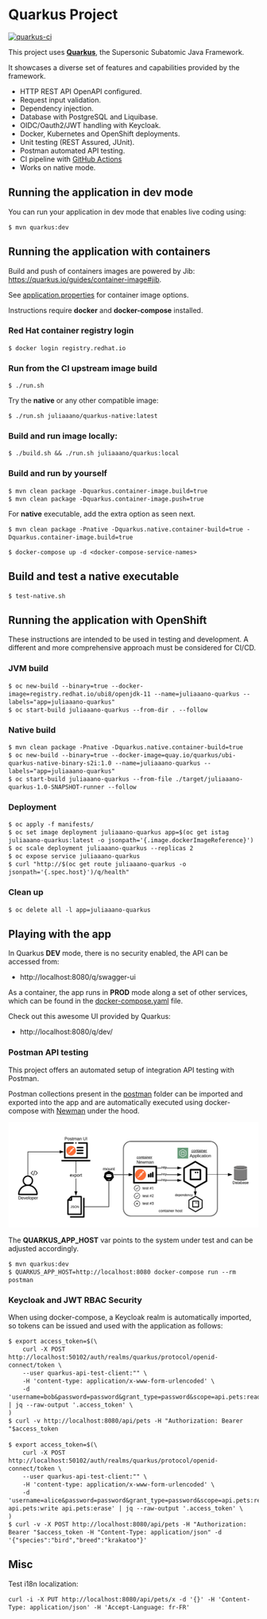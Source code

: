 # Quarkus Project

[![quarkus-ci](https://github.com/juliaaano/quarkus/actions/workflows/quarkus.yml/badge.svg)](https://github.com/juliaaano/quarkus/actions/workflows/quarkus.yml)

This project uses [**Quarkus**](https://quarkus.io/), the Supersonic Subatomic Java Framework.

It showcases a diverse set of features and capabilities provided by the framework.

* HTTP REST API OpenAPI configured.
* Request input validation.
* Dependency injection.
* Database with PostgreSQL and Liquibase.
* OIDC/Oauth2/JWT handling with Keycloak.
* Docker, Kubernetes and OpenShift deployments.
* Unit testing (REST Assured, JUnit).
* Postman automated API testing.
* CI pipeline with [GitHub Actions](./github/workflows/quarkus.yml)
* Works on native mode.

## Running the application in dev mode

You can run your application in dev mode that enables live coding using:
```
$ mvn quarkus:dev
```

## Running the application with containers

Build and push of containers images are powered by Jib: https://quarkus.io/guides/container-image#jib.

See [application.properties](./src/main/resources/application.properties) for container image options.

Instructions require **docker** and **docker-compose** installed.

### Red Hat container registry login
```
$ docker login registry.redhat.io
```

### Run from the CI upstream image build
```
$ ./run.sh
```
Try the **native** or any other compatible image:
```
$ ./run.sh juliaaano/quarkus-native:latest
```

### Build and run image locally:
```
$ ./build.sh && ./run.sh juliaaano/quarkus:local
```

### Build and run by yourself

```
$ mvn clean package -Dquarkus.container-image.build=true
$ mvn clean package -Dquarkus.container-image.push=true
```

For **native** executable, add the extra option as seen next.

```
$ mvn clean package -Pnative -Dquarkus.native.container-build=true -Dquarkus.container-image.build=true
```

```
$ docker-compose up -d <docker-compose-service-names>
```

## Build and test a native executable

```
$ test-native.sh
```

## Running the application with OpenShift

These instructions are intended to be used in testing and development. A different and more comprehensive approach must be considered for CI/CD.

### JVM build

```
$ oc new-build --binary=true --docker-image=registry.redhat.io/ubi8/openjdk-11 --name=juliaaano-quarkus --labels="app=juliaaano-quarkus"
$ oc start-build juliaaano-quarkus --from-dir . --follow
```

### Native build

```
$ mvn clean package -Pnative -Dquarkus.native.container-build=true
$ oc new-build --binary=true --docker-image=quay.io/quarkus/ubi-quarkus-native-binary-s2i:1.0 --name=juliaaano-quarkus --labels="app=juliaaano-quarkus"
$ oc start-build juliaaano-quarkus --from-file ./target/juliaaano-quarkus-1.0-SNAPSHOT-runner --follow
```

### Deployment

```
$ oc apply -f manifests/
$ oc set image deployment juliaaano-quarkus app=$(oc get istag juliaaano-quarkus:latest -o jsonpath='{.image.dockerImageReference}')
$ oc scale deployment juliaaano-quarkus --replicas 2
$ oc expose service juliaaano-quarkus
$ curl "http://$(oc get route juliaaano-quarkus -o jsonpath='{.spec.host}')/q/health"
```

### Clean up

```
$ oc delete all -l app=juliaaano-quarkus
```

## Playing with the app

In Quarkus **DEV** mode, there is no security enabled, the API can be accessed from:

* http://localhost:8080/q/swagger-ui

As a container, the app runs in **PROD** mode along a set of other services, which can be found in the [docker-compose.yaml](./docker-compose.yaml) file.

Check out this awesome UI provided by Quarkus:

* http://localhost:8080/q/dev/

### Postman API testing

This project offers an automated setup of integration API testing with Postman.

Postman collections present in the [postman](./postman) folder can be imported and exported into the app and are automatically executed using docker-compose with [Newman](https://github.com/postmanlabs/newman) under the hood.

![Postman API Testing with Newman](./postman-api-testing-newman.png )

The **QUARKUS_APP_HOST** var points to the system under test and can be adjusted accordingly.

```
$ mvn quarkus:dev
$ QUARKUS_APP_HOST=http://localhost:8080 docker-compose run --rm postman
```

### Keycloak and JWT RBAC Security

When using docker-compose, a Keycloak realm is automatically imported, so tokens can be issued and used with the application as follows:

```
$ export access_token=$(\
    curl -X POST http://localhost:50102/auth/realms/quarkus/protocol/openid-connect/token \
    --user quarkus-api-test-client:"" \
    -H 'content-type: application/x-www-form-urlencoded' \
    -d 'username=bob&password=password&grant_type=password&scope=api.pets:read' | jq --raw-output '.access_token' \
)
$ curl -v http://localhost:8080/api/pets -H "Authorization: Bearer "$access_token

$ export access_token=$(\
    curl -X POST http://localhost:50102/auth/realms/quarkus/protocol/openid-connect/token \
    --user quarkus-api-test-client:"" \
    -H 'content-type: application/x-www-form-urlencoded' \
    -d 'username=alice&password=password&grant_type=password&scope=api.pets:read api.pets:write api.pets:erase' | jq --raw-output '.access_token' \
)
$ curl -v -X POST http://localhost:8080/api/pets -H "Authorization: Bearer "$access_token -H "Content-Type: application/json" -d '{"species":"bird","breed":"krakatoo"}'
```

## Misc

Test i18n localization:
```
curl -i -X PUT http://localhost:8080/api/pets/x -d '{}' -H 'Content-Type: application/json' -H 'Accept-Language: fr-FR'
```
